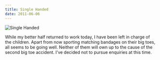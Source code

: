```yaml
---
title: Single Handed
date: 2011-06-06
---
```


![Single Handed](https://source.unsplash.com/gp8BLyaTaA0/1600x900)

While my better half returned to work today, I have been left in charge of the children. Apart from now sporting matching bandages on their big toes, all seems to be going well. Neither of them will own up to the cause of the second big toe accident. I've decided not to pursue enquiries at this time.